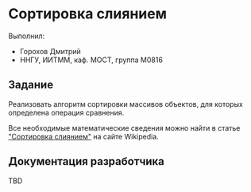 # Сортировка слиянием

Выполнил:

 - Горохов Дмитрий
 - ННГУ, ИИТММ, каф. МОСТ, группа М0816

## Задание

Реализовать алгоритм сортировки массивов объектов, для которых определена операция сравнения.

Все необходимые математические сведения можно найти в статье
["Сортировка слиянием"][merge_sort] на сайте Wikipedia.

## Документация разработчика

TBD

<!-- LINKS -->

[merge_sort]: http://ru.wikipedia.org/wiki/Сортировка_слиянием